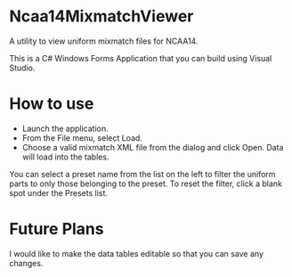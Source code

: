 # Ncaa14MixmatchViewer
A utility to view uniform mixmatch files for NCAA14.

This is a C# Windows Forms Application that you can build using Visual Studio.

# How to use
- Launch the application.
- From the File menu, select Load.
- Choose a valid mixmatch XML file from the dialog and click Open. Data will load into the tables.

You can select a preset name from the list on the left to filter the uniform parts to only those belonging to the preset.
To reset the filter, click a blank spot under the Presets list.

# Future Plans
I would like to make the data tables editable so that you can save any changes.